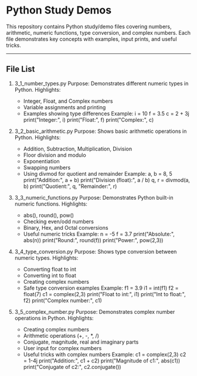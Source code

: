 Python Study Demos
==================

This repository contains Python study/demo files covering numbers, arithmetic, numeric functions, type conversion, and complex numbers. Each file demonstrates key concepts with examples, input prints, and useful tricks.

------------------------------------------------------------
File List
------------------------------------------------------------

1. 3_1_number_types.py
   Purpose: Demonstrates different numeric types in Python.
   Highlights:
     - Integer, Float, and Complex numbers
     - Variable assignments and printing
     - Examples showing type differences
   Example:
     i = 10
     f = 3.5
     c = 2 + 3j
     print("Integer:", i)
     print("Float:", f)
     print("Complex:", c)

2. 3_2_basic_arithmetic.py
   Purpose: Shows basic arithmetic operations in Python.
   Highlights:
     - Addition, Subtraction, Multiplication, Division
     - Floor division and modulo
     - Exponentiation
     - Swapping numbers
     - Using divmod for quotient and remainder
   Example:
     a, b = 8, 5
     print("Addition:", a + b)
     print("Division (float):", a / b)
     q, r = divmod(a, b)
     print("Quotient:", q, "Remainder:", r)

3. 3_3_numeric_functions.py
   Purpose: Demonstrates Python built-in numeric functions.
   Highlights:
     - abs(), round(), pow()
     - Checking even/odd numbers
     - Binary, Hex, and Octal conversions
     - Useful numeric tricks
   Example:
     n = -5
     f = 3.7
     print("Absolute:", abs(n))
     print("Round:", round(f))
     print("Power:", pow(2,3))

4. 3_4_type_conversion.py
   Purpose: Shows type conversion between numeric types.
   Highlights:
     - Converting float to int
     - Converting int to float
     - Creating complex numbers
     - Safe type conversion examples
   Example:
     f1 = 3.9
     i1 = int(f1)
     f2 = float(7)
     c1 = complex(2,3)
     print("Float to int:", i1)
     print("Int to float:", f2)
     print("Complex number:", c1)

5. 3_5_complex_number.py
   Purpose: Demonstrates complex number operations in Python.
   Highlights:
     - Creating complex numbers
     - Arithmetic operations (+, -, *, /)
     - Conjugate, magnitude, real and imaginary parts
     - User input for complex numbers
     - Useful tricks with complex numbers
   Example:
     c1 = complex(2,3)
     c2 = 1-4j
     print("Addition:", c1 + c2)
     print("Magnitude of c1:", abs(c1))
     print("Conjugate of c2:", c2.conjugate())
